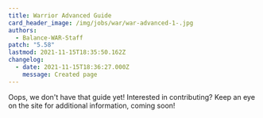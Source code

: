 ```yaml
---
title: Warrior Advanced Guide
card_header_image: /img/jobs/war/war-advanced-1-.jpg
authors:
  - Balance-WAR-Staff
patch: "5.58"
lastmod: 2021-11-15T18:35:50.162Z
changelog:
  - date: 2021-11-15T18:36:27.000Z
    message: Created page
---
```

Oops, we don't have that guide yet! Interested in contributing? Keep an eye on the site for additional information, coming soon!